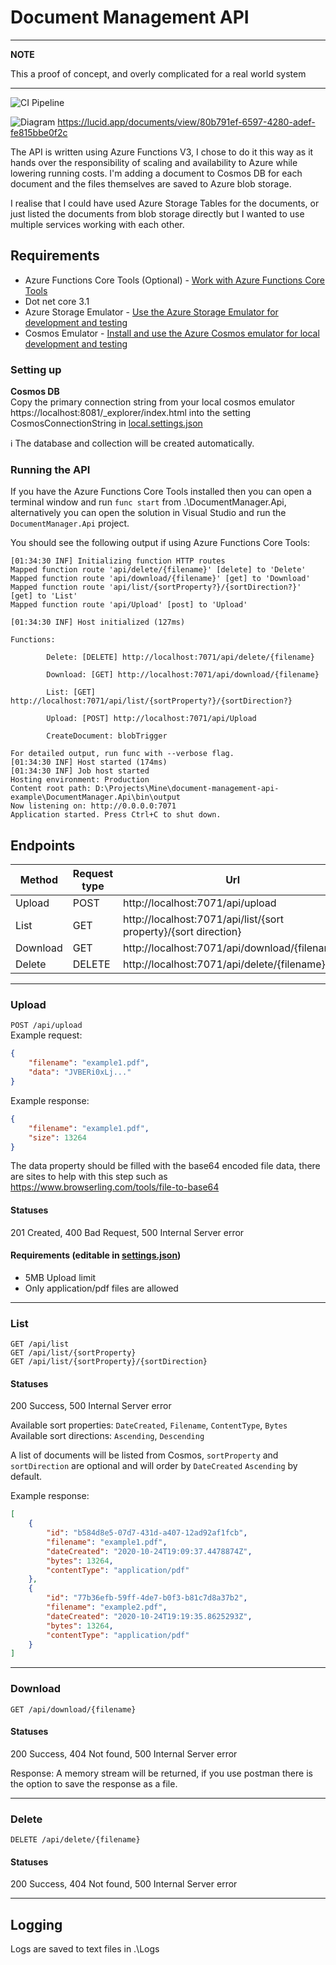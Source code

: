 # Document Management API

---
**NOTE**

This a proof of concept, and overly complicated for a real world system

---


![CI Pipeline](https://github.com/samjones00/document-management-api-example/workflows/.NET%20Core/badge.svg)

![Diagram](https://github.com/samjones00/document-management-api-example/blob/main/Documentation/Diagram.jpeg?raw=true "Diagram")
https://lucid.app/documents/view/80b791ef-6597-4280-adef-fe815bbe0f2c

The API is written using Azure Functions V3, I chose to do it this way as it hands over the responsibility of scaling and availability to Azure while lowering running costs. I'm adding a document to Cosmos DB for each document and the files themselves are saved to Azure blob storage.

I realise that I could have used Azure Storage Tables for the documents, or just listed the documents from blob storage directly but I wanted to use multiple services working with each other.

## Requirements
* Azure Functions Core Tools (Optional) - [Work with Azure Functions Core Tools](https://docs.microsoft.com/en-us/azure/azure-functions/functions-run-local)
* Dot net core 3.1
* Azure Storage Emulator - [Use the Azure Storage Emulator for development and testing](https://docs.microsoft.com/en-us/azure/storage/common/storage-use-emulator)
* Cosmos Emulator - [Install and use the Azure Cosmos emulator for local development and testing](https://docs.microsoft.com/en-us/azure/cosmos-db/local-emulator)

### Setting up
**Cosmos DB** \
Copy the primary connection string from your local cosmos emulator https://localhost:8081/_explorer/index.html into the setting CosmosConnectionString in [local.settings.json](./DocumentManager.Api/local.settings.json)

:information_source: The database and collection will be created automatically.

### Running the API
If you have the Azure Functions Core Tools installed then you can open a terminal window and run `func start` from .\DocumentManager.Api, alternatively you can open the solution in Visual Studio and run the `DocumentManager.Api` project.

You should see the following output if using Azure Functions Core Tools:
```
[01:34:30 INF] Initializing function HTTP routes
Mapped function route 'api/delete/{filename}' [delete] to 'Delete'
Mapped function route 'api/download/{filename}' [get] to 'Download'
Mapped function route 'api/list/{sortProperty?}/{sortDirection?}' [get] to 'List'
Mapped function route 'api/Upload' [post] to 'Upload'

[01:34:30 INF] Host initialized (127ms)

Functions:

        Delete: [DELETE] http://localhost:7071/api/delete/{filename}

        Download: [GET] http://localhost:7071/api/download/{filename}

        List: [GET] http://localhost:7071/api/list/{sortProperty?}/{sortDirection?}

        Upload: [POST] http://localhost:7071/api/Upload

        CreateDocument: blobTrigger

For detailed output, run func with --verbose flag.
[01:34:30 INF] Host started (174ms)
[01:34:30 INF] Job host started
Hosting environment: Production
Content root path: D:\Projects\Mine\document-management-api-example\DocumentManager.Api\bin\output
Now listening on: http://0.0.0.0:7071
Application started. Press Ctrl+C to shut down.
```

## Endpoints

| Method | Request type | Url |
|--------|--------------|-----|
| Upload | POST | http://localhost:7071/api/upload | 
| List   | GET  | http://localhost:7071/api/list/{sort property}/{sort direction}| 
| Download   | GET  | http://localhost:7071/api/download/{filename}|
| Delete   | DELETE  | http://localhost:7071/api/delete/{filename}| 
-----------------

### Upload
`POST /api/upload` \
Example request:
```json
{
    "filename": "example1.pdf",
    "data": "JVBERi0xLj..."
}
```
Example response:
```json
{
    "filename": "example1.pdf",
    "size": 13264
}
```
The data property should be filled with the base64 encoded file data, there are sites to help with this step such as https://www.browserling.com/tools/file-to-base64

#### Statuses
201 Created, 400 Bad Request, 500 Internal Server error

#### Requirements (editable in [settings.json](./DocumentManager.Api/settings.json))
* 5MB Upload limit
* Only application/pdf files are allowed

-------------

### List
`GET /api/list` \
`GET /api/list/{sortProperty}` \
`GET /api/list/{sortProperty}/{sortDirection}`

#### Statuses
200 Success, 500 Internal Server error

Available sort properties: `DateCreated`, `Filename`, `ContentType`, `Bytes` \
Available sort directions: `Ascending`, `Descending`

A list of documents will be listed from Cosmos, `sortProperty` and `sortDirection` are optional and will order by `DateCreated` `Ascending` by default.

Example response:
```json
[
    {
        "id": "b584d8e5-07d7-431d-a407-12ad92af1fcb",
        "filename": "example1.pdf",
        "dateCreated": "2020-10-24T19:09:37.4478874Z",
        "bytes": 13264,
        "contentType": "application/pdf"
    },
    {
        "id": "77b36efb-59ff-4de7-b0f3-b81c7d8a37b2",
        "filename": "example2.pdf",
        "dateCreated": "2020-10-24T19:19:35.8625293Z",
        "bytes": 13264,
        "contentType": "application/pdf"
    }
]
```
---------------

### Download
`GET /api/download/{filename}`

#### Statuses
200 Success, 404 Not found, 500 Internal Server error

Response:
A memory stream will be returned, if you use postman there is the option to save the response as a file.

------------

### Delete
`DELETE /api/delete/{filename}`

#### Statuses
200 Success, 404 Not found, 500 Internal Server error

---------------

## Logging
Logs are saved to text files in .\Logs
